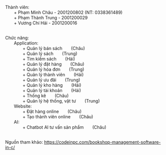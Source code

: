 Thành viên:<br>
    &emsp;&emsp;+ Phạm Minh Châu - 2001200802 (NT: 0338361489) <br>
    &emsp;&emsp;+ Phạm Thành Trung - 2001200029<br>
    &emsp;&emsp;+ Vương Chí Hải - 2001200016<br><br>

Chức năng:<br>
    &emsp;&emsp;Application:<br>
       &emsp;&emsp;&emsp;&emsp;+ Quản lý bán sách&emsp;&emsp;(Châu)<br>
        &emsp;&emsp;&emsp;&emsp;+ Quản lý sách&emsp;&emsp;(Trung)<br>
        &emsp;&emsp;&emsp;&emsp;+ Tìm kiếm sách&emsp;&emsp;(Hải)<br>
        &emsp;&emsp;&emsp;&emsp;+ Quản lý đặt hàng&emsp;&emsp;(Châu)<br>
        &emsp;&emsp;&emsp;&emsp;+ Quản lý hóa đơn&emsp;&emsp;(Trung)<br>
        &emsp;&emsp;&emsp;&emsp;+ Quản lý thành viên&emsp;&emsp;(Hải)<br>
        &emsp;&emsp;&emsp;&emsp;+ Quản lý ưu đãi&emsp;&emsp;(Trung)<br>
        &emsp;&emsp;&emsp;&emsp;+ Quản lý kho hàng&emsp;&emsp;(Hải)<br>
        &emsp;&emsp;&emsp;&emsp;+ Quản lý tài khoản&emsp;&emsp;(Hải)<br>
        &emsp;&emsp;&emsp;&emsp;+ Thống kê&emsp;&emsp;(Châu)<br>
        &emsp;&emsp;&emsp;&emsp;+ Quản lý hệ thống, vật tư&emsp;&emsp;(Trung)<br>
    &emsp;&emsp;Website:<br>
        &emsp;&emsp;&emsp;&emsp;+ Đặt hàng online&emsp;&emsp;(Châu)<br>
        &emsp;&emsp;&emsp;&emsp;+ Tạo thành viên online&emsp;&emsp;(Châu)<br>
    &emsp;&emsp;AI:<br>
        &emsp;&emsp;&emsp;&emsp;+ Chatbot AI tư vấn sản phẩm&emsp;&emsp;(Châu)<br><br>

Nguồn tham khảo:
    https://codeinpc.com/bookshop-management-software-in-c/
